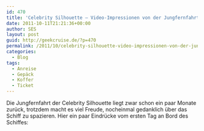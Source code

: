 ```yaml
---
id: 470
title: 'Celebrity Silhouette – Video-Impressionen von der Jungfernfahrt'
date: 2011-10-11T21:21:36+00:00
author: SES
layout: post
guid: http://geekcruise.de/?p=470
permalink: /2011/10/celebrity-silhouette-video-impressionen-von-der-jungfernfahrt/
categories:
  - Blog
tags:
  - Anreise
  - Gepäck
  - Koffer
  - Ticket
---
```

Die Jungfernfahrt der Celebrity Silhouette liegt zwar schon ein paar Monate zurück, trotzdem macht es viel Freude, nocheinmal gedanklich über das Schiff zu spazieren. Hier ein paar Eindrücke vom ersten Tag an Bord des Schiffes:
